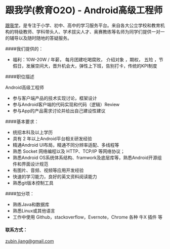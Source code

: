 跟我学(教育O2O) - Android高级工程师
==========  

[跟我学](http://www.genwoxue365.com)，是专注于小学、初中、高中的学习服务平台。来自各大公立学校和教育机构的特级教师、学科带头人、学术拔尖人才、奥赛教练等名师为同学们提供一对一的辅导以及随时随地的答疑服务。

####我们提供的：
- 福利：10W-20W / 年薪， 每月团建吃喝腐败， 介绍对象 ，期权， 五险 ，节假日，发展空间大，晋升机会大，弹性上下班，告别打卡，传统的KPI制度

####职位描述

Android高级工程师

- 参与客户端产品的技术实现讨论，框架设计
- 参与Android客户端的代码实现和代码（逻辑）Review
- 参与App的产品需求讨论并给出自己建设性建议

####基本要求：

- 统招本科及以上学历
- 具有 2 年以上Android平台相关研发经验
- 精通Android UI布局，精通不同分辨率适配、多线程等
- 熟悉 Socket 网络编程以及 HTTP、TCP/IP 等网络协议；
- 熟悉Android OS系统体系结构、framwork及底层库等，熟悉Android开源组件和界面设计规范
- 有图片、音频、视频等应用开发经验
- 快速的学习能力，良好的英文资料阅读能力
- 熟悉git版本控制工具

####加分项：

- 熟练Java和数据库
- 熟悉Linux或其他语言
- 工作中使用 Github，stackoverflow，Evernote，Chrome 各种 牛X 插件 等

#### 联系方式：

[zubin.jiang@gmail.com](mailto:zubin.jiang@gmail.com)
